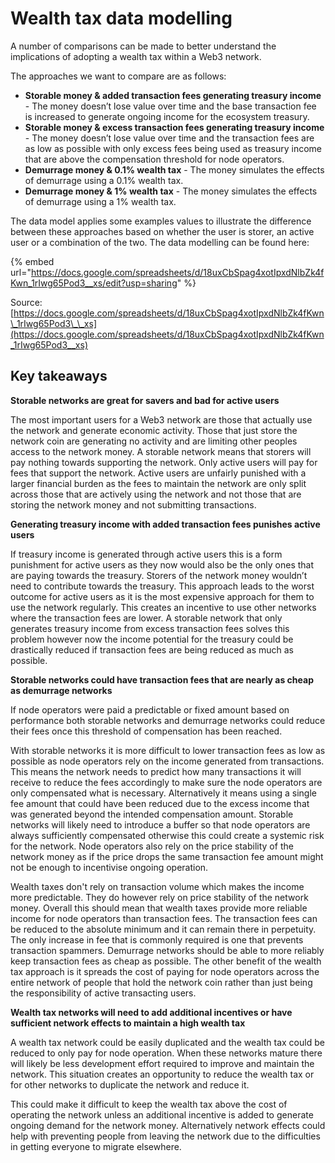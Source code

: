 # Wealth tax data modelling

A number of comparisons can be made to better understand the implications of adopting a wealth tax within a Web3 network.

The approaches we want to compare are as follows:

* **Storable money & added transaction fees generating treasury income** - The money doesn’t lose value over time and the base transaction fee is increased to generate ongoing income for the ecosystem treasury.
* **Storable money & excess transaction fees generating treasury income** - The money doesn’t lose value over time and the transaction fees are as low as possible with only excess fees being used as treasury income that are above the compensation threshold for node operators.
* **Demurrage money & 0.1% wealth tax** - The money simulates the effects of demurrage using a 0.1% wealth tax.
* **Demurrage money & 1% wealth tax** - The money simulates the effects of demurrage using a 1% wealth tax.

The data model applies some examples values to illustrate the difference between these approaches based on whether the user is storer, an active user or a combination of the two. The data modelling can be found here:

{% embed url="https://docs.google.com/spreadsheets/d/18uxCbSpag4xotIpxdNlbZk4fKwn_1rIwg65Pod3__xs/edit?usp=sharing" %}

Source: [https://docs.google.com/spreadsheets/d/18uxCbSpag4xotIpxdNlbZk4fKwn\_1rIwg65Pod3\_\_xs](https://docs.google.com/spreadsheets/d/18uxCbSpag4xotIpxdNlbZk4fKwn_1rIwg65Pod3__xs)



## Key takeaways



**Storable networks are great for savers and bad for active users**

The most important users for a Web3 network are those that actually use the network and generate economic activity. Those that just store the network coin are generating no activity and are limiting other peoples access to the network money. A storable network means that storers will pay nothing towards supporting the network. Only active users will pay for fees that support the network. Active users are unfairly punished with a larger financial burden as the fees to maintain the network are only split across those that are actively using the network and not those that are storing the network money and not submitting transactions.



**Generating treasury income with added transaction fees punishes active users**

If treasury income is generated through active users this is a form punishment for active users as they now would also be the only ones that are paying towards the treasury. Storers of the network money wouldn’t need to contribute towards the treasury. This approach leads to the worst outcome for active users as it is the most expensive approach for them to use the network regularly. This creates an incentive to use other networks where the transaction fees are lower. A storable network that only generates treasury income from excess transaction fees solves this problem however now the income potential for the treasury could be drastically reduced if transaction fees are being reduced as much as possible.



**Storable networks could have transaction fees that are nearly as cheap as demurrage networks**

If node operators were paid a predictable or fixed amount based on performance both storable networks and demurrage networks could reduce their fees once this threshold of compensation has been reached.

With storable networks it is more difficult to lower transaction fees as low as possible as node operators rely on the income generated from transactions. This means the network needs to predict how many transactions it will receive to reduce the fees accordingly to make sure the node operators are only compensated what is necessary. Alternatively it means using a single fee amount that could have been reduced due to the excess income that was generated beyond the intended compensation amount. Storable networks will likely need to introduce a buffer so that node operators are always sufficiently compensated otherwise this could create a systemic risk for the network. Node operators also rely on the price stability of the network money as if the price drops the same transaction fee amount might not be enough to incentivise ongoing operation.

Wealth taxes don't rely on transaction volume which makes the income more predictable. They do however rely on price stability of the network money. Overall this should mean that wealth taxes provide more reliable income for node operators than transaction fees. The transaction fees can be reduced to the absolute minimum and it can remain there in perpetuity. The only increase in fee that is commonly required is one that prevents transaction spammers. Demurrage networks should be able to more reliably keep transaction fees as cheap as possible. The other benefit of the wealth tax approach is it spreads the cost of paying for node operators across the entire network of people that hold the network coin rather than just being the responsibility of active transacting users.



**Wealth tax networks will need to add additional incentives or have sufficient network effects to maintain a high wealth tax**

A wealth tax network could be easily duplicated and the wealth tax could be reduced to only pay for node operation. When these networks mature there will likely be less development effort required to improve and maintain the network. This situation creates an opportunity to reduce the wealth tax or for other networks to duplicate the network and reduce it.

This could make it difficult to keep the wealth tax above the cost of operating the network unless an additional incentive is added to generate ongoing demand for the network money. Alternatively network effects could help with preventing people from leaving the network due to the difficulties in getting everyone to migrate elsewhere.
